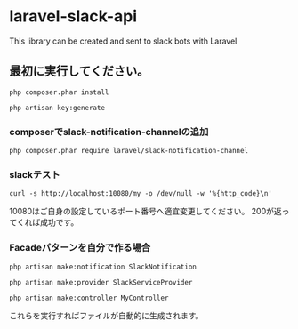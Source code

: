 # laravel-slack-api
This library can be created and sent to slack bots with Laravel

## 最初に実行してください。

`php composer.phar install`

`php artisan key:generate`

### composerでslack-notification-channelの追加
`php composer.phar require laravel/slack-notification-channel`

### slackテスト
`curl -s http://localhost:10080/my -o /dev/null -w '%{http_code}\n'`

10080はご自身の設定しているポート番号へ適宜変更してください。
200が返ってくれば成功です。

### Facadeパターンを自分で作る場合
`php artisan make:notification SlackNotification`

`php artisan make:provider SlackServiceProvider`

`php artisan make:controller MyController`

これらを実行すればファイルが自動的に生成されます。
